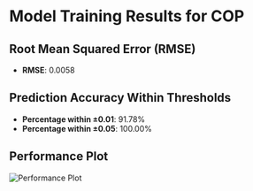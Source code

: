 # Model Training Results for COP

## Root Mean Squared Error (RMSE)
- **RMSE**: 0.0058

## Prediction Accuracy Within Thresholds
- **Percentage within ±0.01**: 91.78%
- **Percentage within ±0.05**: 100.00%

## Performance Plot
![Performance Plot](../imgs/COP.png)
